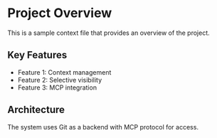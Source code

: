 # Project Overview

This is a sample context file that provides an overview of the project.

## Key Features
- Feature 1: Context management
- Feature 2: Selective visibility
- Feature 3: MCP integration

## Architecture
The system uses Git as a backend with MCP protocol for access.
